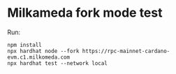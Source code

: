 # Milkameda fork mode test

Run:

```shell
npm install
npx hardhat node --fork https://rpc-mainnet-cardano-evm.c1.milkomeda.com 
npx hardhat test --network local
```
